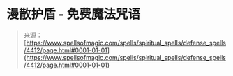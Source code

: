 <!--yml

category: 未分类

date: 2024-06-12 18:38:08

-->

# 漫散护盾 - 免费魔法咒语

> 来源：[https://www.spellsofmagic.com/spells/spiritual_spells/defense_spells/4412/page.html#0001-01-01](https://www.spellsofmagic.com/spells/spiritual_spells/defense_spells/4412/page.html#0001-01-01)
